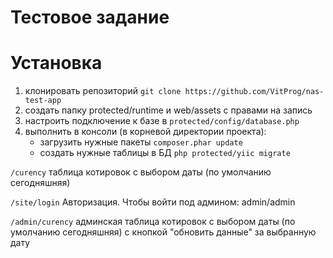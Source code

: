 # Тестовое задание

# Установка
1. клонировать репозиторий `git clone https://github.com/VitProg/nas-test-app`
2. создать папку protected/runtime и web/assets  с правами на запись
3. настроить подключение к базе в `protected/config/database.php`
4. выполнить в консоли (в корневой директории проекта):
    * загрузить нужные пакеты `composer.phar update`
    * создать нужные таблицы в БД `php protected/yiic migrate`

`/curency`
таблица котировок с выбором даты (по умолчанию сегодняшняя)

`/site/login`
Авторизация.
Чтобы войти под админом: admin/admin

`/admin/curency`
админская таблица котировок с выбором даты (по умолчанию сегодняшняя)
с кнопкой "обновить данные" за выбранную дату